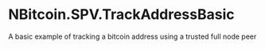 # NBitcoin.SPV.TrackAddressBasic

A basic example of tracking a bitcoin address using a trusted full node peer
